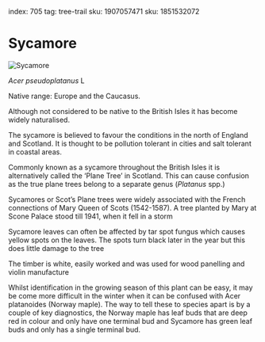 index: 705
tag: tree-trail
sku: 1907057471
sku: 1851532072

# Sycamore

![Sycamore](sycamore.jpg)

<p class="species-info"><em>Acer pseudoplatanus</em> L</p>

Native range: Europe and the Caucasus.

Although not considered to be native to the British Isles it has become widely naturalised.

The sycamore is believed to favour the conditions in the north of England and Scotland. It is thought to be
  pollution tolerant in cities and salt tolerant in coastal areas.

Commonly known as a sycamore throughout the British Isles it is alternatively called the ‘Plane Tree’ in Scotland.
  This can cause confusion as the true plane trees belong to a separate genus (_Platanus_ spp.)

Sycamores or Scot’s Plane trees were widely associated with the French connections of Mary Queen of Scots (1542-1587).
  A tree planted by Mary at Scone Palace stood till 1941, when it fell in a storm

Sycamore leaves can often be affected by tar spot fungus which causes yellow spots on the leaves.
  The spots turn black later in the year but this does little damage to the tree

The timber is white, easily worked and was used for wood panelling and violin manufacture

Whilst identification in the growing season of this plant can be easy, it may be come more difficult in the winter when
it can be confused with Acer platanoides (Norway maple). The way to tell these to species apart is by a couple of key
diagnostics, the Norway maple has leaf buds that are deep red in colour and only have one terminal bud and Sycamore has
green leaf buds and only has a single terminal bud.